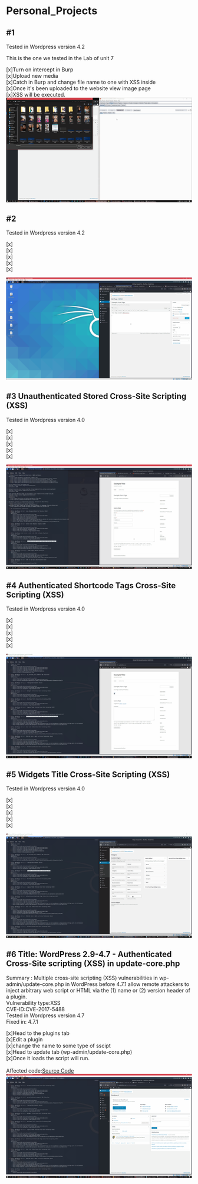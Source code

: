 # Personal_Projects


#1
-
Tested in Wordpress version 4.2

This is the one we tested in the Lab of unit 7

[x]Turn on intercept in Burp </br>
[x]Upload new media </br>
[x]Catch in Burp and change file name to one with XSS inside </br>
[x]Once it's been uploaded to the website view image page </br>
[x]XSS will be executed. </br>
<img src="Assignment8-Exploit1.gif" alt="(XSS)">

#2
-
Tested in Wordpress version 4.2

[x] </br>
[x] </br>
[x] </br>
[x] </br>
[x] </br>

<img src="Assignment8-Exploit2.gif" alt=" (XSS)">

#3 Unauthenticated Stored Cross-Site Scripting (XSS)
-
Tested in Wordpress version 4.0

[x] </br>
[x] </br>
[x] </br>
[x] </br>
[x] </br>

<img src="Assignment8-Exploit3.gif" alt="Unauthenticated Stored Cross-Site Scripting (XSS)">

#4 Authenticated Shortcode Tags Cross-Site Scripting (XSS)
-
Tested in Wordpress version 4.0

[x] </br>
[x] </br>
[x] </br>
[x] </br>
[x] </br>

<img src="Assignment8-Exploit4.gif" alt="Authenticated Shortcode Tags Cross-Site Scripting (XSS)">

#5 Widgets Title Cross-Site Scripting (XSS)
-
Tested in Wordpress version 4.0

[x] </br>
[x] </br>
[x] </br>
[x] </br>
[x] </br>

<img src="Assignment8-Exploit5.gif" alt="Widgets Title Cross-Site Scripting (XSS)">

#6 Title: WordPress 2.9-4.7 - Authenticated Cross-Site scripting (XSS) in update-core.php
-
Summary : Multiple cross-site scripting (XSS) vulnerabilities in wp-admin/update-core.php in WordPress before 4.7.1 allow remote attackers to inject arbitrary web script or HTML via the (1) name or (2) version header of a plugin. </br>
Vulnerability type:XSS  </br>
CVE-ID:CVE-2017-5488  </br>
Tested in Wordpress version 4.7  </br>
Fixed in: 4.7.1  </br>

[x]Head to the plugins tab </br>
[x]Edit a plugin </br>
[x]change the name to some type of sscipt </br>
[x]Head to update tab (wp-admin/update-core.php) </br>
[x]Once it loads the script will run. </br>
</br>Affected code:<a href="https://github.com/WordPress/WordPress/blob/c9ea1de1441bb3bda133bf72d513ca9de66566c2/wp-admin/update-core.php">Source Code</a>
<img src="Assignment8-Exploit6.gif" alt="Authenticated Cross-Site scripting (XSS) in update-core.php">
